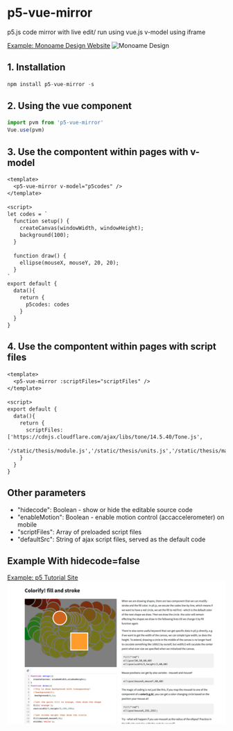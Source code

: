 # p5-vue-mirror

p5.js code mirror with live edit/ run using vue.js v-model using iframe

[Example: Monoame Design Website](http://monoame.com/)
![Monoame Design](https://github.com/frank890417/p5-vue-mirror/blob/master/2020-04-30%2001.12.44.gif)

## 1. Installation

```javascript
npm install p5-vue-mirror -s
```

## 2. Using the vue component
```javascript
import pvm from 'p5-vue-mirror'
Vue.use(pvm)
```

## 3. Use the compontent within pages with v-model
```vue
<template>
  <p5-vue-mirror v-model="p5codes" />
</template>

<script>
let codes = `
  function setup() {
    createCanvas(windowWidth, windowHeight);
    background(100);
  }

  function draw() {
    ellipse(mouseX, mouseY, 20, 20);
  }
`
export default {
  data(){
    return {
      p5codes: codes
    }
  }
}
```

## 4. Use the compontent within pages with script files
```vue
<template>
  <p5-vue-mirror :scriptFiles="scriptFiles" />
</template>

<script>
export default {
  data(){
    return {
      scriptFiles: ['https://cdnjs.cloudflare.com/ajax/libs/tone/14.5.40/Tone.js',
                    '/static/thesis/module.js','/static/thesis/units.js','/static/thesis/main.js']
    }
  }
}
```


## Other parameters
* "hidecode": Boolean - show or hide the editable source code
* "enableMotion": Boolean - enable motion control (accaccelerometer) on mobile
* "scriptFiles": Array of preloaded script files
* "defaultSrc": String of ajax script files, served as the default code

## Example With hidecode=false
[Example: p5 Tutorial Site](https://idmcreativecoding.monoame.com/section/3)
![](https://github.com/frank890417/p5-vue-mirror/blob/master/截圖%202020-04-30%20上午1.19.48.png)


